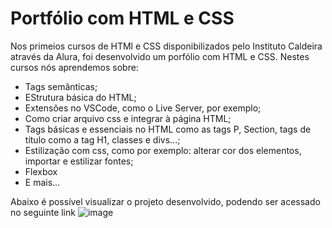 # Portfólio com HTML e CSS
Nos primeios cursos de HTMl e CSS disponibilizados pelo Instituto Caldeira através da Alura, foi desenvolvido um porfólio com HTML e CSS. Nestes cursos nós aprendemos sobre:
- Tags semânticas;
- EStrutura básica do HTML;
- Extensões no VSCode, como o Live Server, por exemplo;
- Como criar arquivo css e integrar à página HTML;
- Tags básicas e essenciais no HTML como as tags P, Section, tags de título como a tag H1, classes e divs...;
- Estilização com css, como por exemplo: alterar cor dos elementos, importar e estilizar fontes;
- Flexbox
- E mais...

Abaixo é possível visualizar o projeto desenvolvido, podendo ser acessado no seguinte link
![image](https://github.com/KimberlyFigueira/Instituto-Caldeira/assets/77189081/2d980bd1-f817-4d2a-9187-fc45260933f3)
